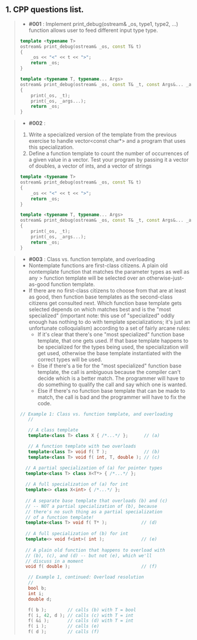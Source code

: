 ## 1. CPP questions list.

> - **#001** : Implement print_debug(ostream& _os, type1, type2, ...) function allows user to feed different input type type.
> ```C++
> template <typename T>
> ostream& print_debug(ostream& _os, const T& t)
> {
>     _os << "<" << t << ">";
>     return _os;
> }
> 
> template <typename T, typename... Args>
> ostream& print_debug(ostream& _os, const T& _t, const Args&... _args)
> {
>     print(_os, _t);
>     print(_os, _args...);   
>     return _os;
> }
>```

> - **#002** : 
> 1. Write a specialized version of the template from the previous exercise to handle vector<const char*> and a program that uses this specialization.
> 2. Define a function template to count the number of occurrences of a given value in a vector. Test your program by passing it a vector of doubles, a vector of ints, and a vector of strings
> ```C++
> template <typename T>
> ostream& print_debug(ostream& _os, const T& t)
> {
>     _os << "<" << t << ">";
>     return _os;
> }
> 
> template <typename T, typename... Args>
> ostream& print_debug(ostream& _os, const T& _t, const Args&... _args)
> {
>     print(_os, _t);
>     print(_os, _args...);   
>     return _os;
> }
>```

> - **#003** :  Class vs. function template, and overloading 
> - Nontemplate functions are first-class citizens. A plain old nontemplate function that matches the parameter types as well as any > function template will be selected over an otherwise-just-as-good function template.
> - If there are no first-class citizens to choose from that are at least as good, then function base templates as the second-class citizens get consulted next. Which function base template gets selected depends on which matches best and is the "most specialized" (important note: this use of "specialized" oddly enough has nothing to do with template specializations; it's just an unfortunate colloquialism) according to a set of fairly arcane rules:
>      - If it's clear that there's one "most specialized" function base template, that one gets used. If that base template happens to be specialized for the types being used, the specialization will get used, otherwise the base template instantiated with the correct types will be used.
>   - Else if there's a tie for the "most specialized" function base template, the call is ambiguous because the compiler can't decide which is a better match. The programmer will have to do something to qualify the call and say which one is wanted.
>   - Else if there's no function base template that can be made to match, the call is bad and the programmer will have to fix the code.
> ```C++
> // Example 1: Class vs. function template, and overloading 
>    //
>
>    // A class template
>    template<class T> class X { /*...*/ };      // (a)
>
>    // A function template with two overloads
>    template<class T> void f( T );              // (b)
>    template<class T> void f( int, T, double ); // (c)
> 
>   // A partial specialization of (a) for pointer types 
>   template<class T> class X<T*> { /*...*/ };
>   
>   // A full specialization of (a) for int 
>   template<> class X<int> { /*...*/ };
>   
>   // A separate base template that overloads (b) and (c) 
>   // -- NOT a partial specialization of (b), because 
>   // there's no such thing as a partial specialization 
>   // of a function template! 
>   template<class T> void f( T* );             // (d)
>   
>   // A full specialization of (b) for int 
>   template<> void f<int>( int );              // (e)
>   
>   // A plain old function that happens to overload with 
>   // (b), (c), and (d) -- but not (e), which we'll 
>   // discuss in a moment 
>   void f( double );                           // (f)
>
>    // Example 1, continued: Overload resolution 
>    // 
>    bool b; 
>    int i; 
>    double d;
>
>    f( b );        // calls (b) with T = bool 
>    f( i, 42, d ); // calls (c) with T = int 
>    f( &i );       // calls (d) with T = int 
>    f( i );        // calls (e) 
>    f( d );        // calls (f)
> ```